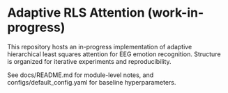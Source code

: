 # Adaptive RLS Attention (work-in-progress)

This repository hosts an in-progress implementation of adaptive hierarchical least squares attention for EEG emotion recognition. Structure is organized for iterative experiments and reproducibility.

See docs/README.md for module-level notes, and configs/default_config.yaml for baseline hyperparameters.
